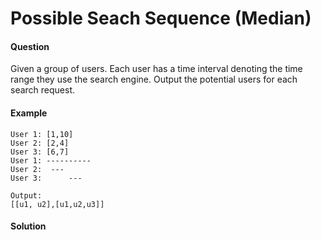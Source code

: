 # Possible Seach Sequence (Median)

#### Question
Given a group of users. Each user has a time interval denoting the time range they use the search engine. Output the potential users for each search request.

#### Example
```
User 1: [1,10]
User 2: [2,4]
User 3: [6,7]
User 1: ----------
User 2:  ---  
User 3:      ---
 
Output: 
[[u1, u2],[u1,u2,u3]]
```

#### Solution
```c++

```